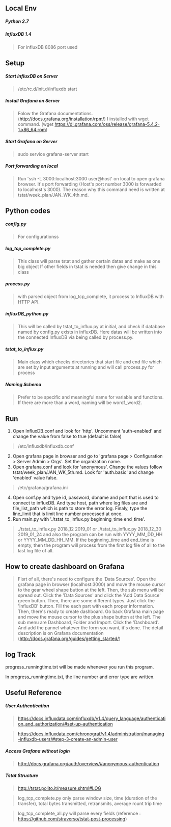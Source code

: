 ## Local Env

##### Python 2.7

##### InfluxDB 1.4

> For influxDB 8086 port used

## Setup

##### Start InfluxDB on Server

> /etc/rc.d/init.d/influxdb start

##### Install Grafana on Server

> Folow the Grafana documentations.(http://docs.grafana.org/installation/rpm/)
> I installed with wget command. (wget https://dl.grafana.com/oss/release/grafana-5.4.2-1.x86_64.rpm)

##### Start Grafana on Server

> sudo service grafana-server start

##### Port forwarding on local

> Run 'ssh -L 3000:localhost:3000 user@host' on local to open grafana browser. It's port forwarding (Host's port number 3000 is forwarded to localhost's 3000). The reason why this command need is written at tstat/week_plan/JAN_WK_4th.md.
 
## Python codes

##### config.py

> For configurationss

##### log_tcp_complete.py

> This class will parse tstat and gather certain datas and make as one big object
> If other fields in tstat is needed then give change in this class

##### process.py

> with parsed object from log_tcp_complete, it process to InfluxDB with HTTP API.

##### influxDB_python.py

> This will be called by tstat_to_influx.py at initial, and check if database named by config.py exists in influxDB.
> Here datas will be written into the connected InfluxDB via being called by process.py.

##### tstat_to_influx.py

> Main class which checks directories that start file and end file which are set by input arguments at running and will call process.py for process

##### Naming Schema

> Prefer to be specific and meaningful name for variable and functions. If there are more than a word, naming will be word1_word2.

## Run

1. Open InfluxDB.conf and look for 'http'. Uncomment 'auth-enabled' and change the value from false to true (default is false)
> /etc/influxdb/influxdb.conf
2. Open grafana page in browser and go to 'grafana page > Configuration > Server Admin > Orgs'. Set the organization name.
3. Open grafana.conf and look for 'anonymous'. Change the values follow tstat/week_plan/JAN_WK_5th.md. Look for 'auth.basic' and change 'enabled' value false.
> /etc/grafana/grafana.ini
4. Open conf.py and type id, password, dbname and port that is used to connect to influxDB. And type host, path where log files are and file_list_path which is path to store the error log. Finaly, type the line_limit that is limit line number processed at once.
6. Run main.py with './tstat_to_influx.py beginning_time end_time'.
> ./tstat_to_influx.py 2018_12 2019_01
or
> ./tstat_to_influx.py 2018_12_30 2019_01_24
and also the program can be run with YYYY_MM_DD_HH or YYYY_MM_DD_HH_MM.
If the beginning_time and end_time is empty, then the program will process from the first log file of all to the last log file of all. 

## How to create dashboard on Grafana

> Fisrt of all, there's need to configure the 'Data Sources'. Open the grafana page in browser (localhost:3000) and move the mouse cursor to the gear wheel shape button at the left. Then, the sub menu will be spread out. Click the 'Data Sources' and click the 'Add Data Source' green button. Then, there are some different types. Just click the 'InfluxDB' button. Fill the each part with each proper information.
> Then, there's ready to create dashboard. Go back Grafana main page and move the mouse cursor to the plus shape button at the left. The sub menu are Dashboard, Folder and Import. Click the 'Dashboard'. And add the pannel whatever the form you want, it's done.
> The detail description is on Grafana documentation (http://docs.grafana.org/guides/getting_started/)

## log Track

progress_runningtime.txt will be made whenever you run this program.

In progress_runningtime.txt, the line number and error type are written.

## Useful Reference

##### User Authentication

> https://docs.influxdata.com/influxdb/v1.4/query_language/authentication_and_authorization/#set-up-authentication

> https://docs.influxdata.com/chronograf/v1.4/administration/managing-influxdb-users/#step-3-create-an-admin-user

##### Access Grafana without login

> http://docs.grafana.org/auth/overview/#anonymous-authentication


##### Tstat Structure

> http://tstat.polito.it/measure.shtml#LOG

> log_tcp_complete.py only parse window size, time (duration of the transfer), total bytes transmitted, retransmits, average rount trip time

> log_tcp_complete_all.py will parse every fields (reference : https://github.com/straverso/tstat-post-processing)
